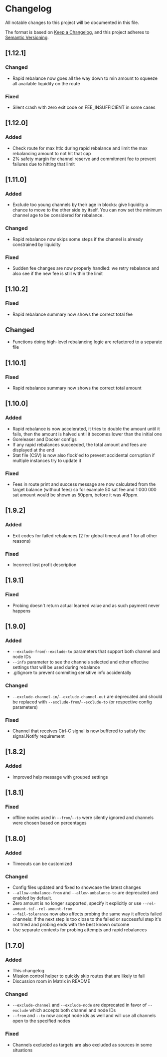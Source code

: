 # Changelog
All notable changes to this project will be documented in this file.

The format is based on [Keep a Changelog](https://keepachangelog.com/en/1.0.0/),
and this project adheres to [Semantic
Versioning](https://semver.org/spec/v2.0.0.html).

## [1.12.1]
### Changed
- Rapid rebalance now goes all the way down to min amount to squeeze all
  available liquidity on the route
### Fixed
- Silent crash with zero exit code on FEE_INSUFFICIENT in some cases
## [1.12.0]
### Added
- Check route for max htlc during rapid rebalance and limit the max rebalancing
  amount to not hit that cap
- 2% safety margin for channel reserve and commitment fee to prevent failures due to hitting that limit
## [1.11.0]
### Added
- Exclude too young channels by their age in blocks: give liquidity a chance to
  move to the other side by itself. You can now set the minimum channel age to
  be considered for rebalance.
### Changed
- Rapid rebalance now skips some steps if the channel is already constrained by
  liquidity
### Fixed
- Sudden fee changes are now properly handled: we retry rebalance and also see
  if the new fee is still within the limit
## [1.10.2]
### Fixed
- Rapid rebalance summary now shows the correct total fee
## Changed
- Functions doing high-level rebalancing logic are refactored to a separate file
## [1.10.1]
### Fixed
- Rapid rebalance summary now shows the correct total amount
## [1.10.0]
### Added
- Rapid rebalance is now accelerated, it tries to double the amount until it
  fails, then the amount is halved until it becomes lower than the initial one
- Goreleaser and Docker configs
- If any rapid rebalances succeeded, the total amount and fees are displayed at
  the end
- Stat file (CSV) is now also flock'ed to prevent accidental corruption if
  multiple instances try to update it
### Fixed
- Fees in route print and success message are now calculated from the target
  balance (without fees) so for example 50 sat fee and 1 000 000 sat amount
  would be shown as 50ppm, before it was 49ppm.
## [1.9.2]
### Added
- Exit codes for failed rebalances (2 for global timeout and 1 for all
  other reasons)
### Fixed
- Incorrect lost profit description
## [1.9.1]
### Fixed
- Probing doesn't return actual learned value and as such payment never happens
## [1.9.0]
### Added
- `--exclude-from`/`--exclude-to` parameters that support both channel and node
  IDs
- `--info` parameter to see the channels selected and other effective settings
  that will be used during rebalance
- .gitignore to prevent commiting sensitive info accidentally

### Changed
- `--exclude-channel-in`/`--exclude-channel-out` are deprecated and should be
  replaced with `--exclude-from`/`--exclude-to` (or respective config
  parameters)
### Fixed
- Channel that receives Ctrl-C signal is now buffered to satisfy the
  signal.Notify requirement
## [1.8.2]
### Added
- Improved help message with grouped settings
## [1.8.1]
### Fixed
- offline nodes used in `--from`/`--to` were silently ignored and channels were
  chosen based on percentages
## [1.8.0]
### Added
- Timeouts can be customized
### Changed
- Config files updated and fixed to showcase the latest changes
- `--allow-unbalance-from` and `--allow-unbalance-to` are deprecated and enabled
  by default.
- Zero amount is no longer supported, specify it explicitly or use
  `--rel-amount-to`/`--rel-amount-from`
- `--fail-tolerance` now also affects probing the same way it affects failed
  channels: if the next step is too close to the failed or successful step it's
  not tried and probing ends with the best known outcome
- Use separate contexts for probing attempts and rapid rebalances
## [1.7.0]
### Added
- This changelog
- Mission control helper to quickly skip routes that are likely to fail
- Discussion room in Matrix in README
### Changed
- `--exclude-channel` and `--exclude-node` are deprecated in favor of `--exclude`
  which accepts both channel and node IDs
- `--from` and `--to` now accept node ids as well and will use all channels open
    to the specified nodes
### Fixed
- Channels excluded as targets are also excluded as sources in some situations